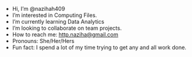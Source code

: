 -  Hi, I’m @nazihah409
- I’m interested in Computing Files.
- I’m currently learning Data Analytics 
- I’m looking to collaborate on team projects.
- How to reach me: http.naziha@gmail.com
- Pronouns: She/Her/Hers
- Fun fact: I spend a lot of my time trying to get any and all work done.



